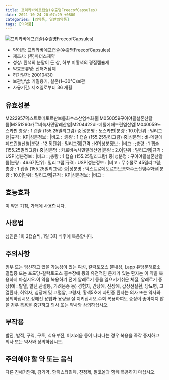 ```yaml
---
title: 프리카바에프캡슐(수출명FreecofCapsules)
date: 2021-10-24 20:07:29 +0800
categories: [의약품, 일반의약품]
tags: [의약품]
---
```

![프리카바에프캡슐(수출명FreecofCapsules)](https://nedrug.mfds.go.kr/pbp/cmn/itemImageDownload/147427748827800158)

- 약이름: 프리카바에프캡슐(수출명FreecofCapsules)
- 제조사: (주)마더스제약
- 성상: 흰색의 분말이 든 상, 하부 미황색의 경질캡슐제
- 약효분류명: 진해거담제
- 허가일자: 20010430
- 보관방법: 기밀용기, 실온(1~30℃)보관
- 사용기간: 제조일로부터 36 개월
## 유효성분
M222957덱스트로메토르판브롬화수소산염수화물|M050059구아야콜설폰산칼륨|M251260카르비녹사민말레산염|M204422dl-메틸에페드린염산염|M040059노스카핀
총량 : 1 캡슐 (155.25밀리그람) 중|성분명 : 노스카핀|분량 : 10.0|단위 : 밀리그램|규격 : KP|성분정보 : |비고 : ;총량 : 1 캡슐 (155.25밀리그람) 중|성분명 : dl-메틸에페드린염산염|분량 : 12.5|단위 : 밀리그램|규격 : KP|성분정보 : |비고 : ;총량 : 1 캡슐 (155.25밀리그람) 중|성분명 : 카르비녹사민말레산염|분량 : 2.0|단위 : 밀리그램|규격 : USP|성분정보 : |비고 : ;총량 : 1 캡슐 (155.25밀리그람) 중|성분명 : 구아야콜설폰산칼륨|분량 : 46.67|단위 : 밀리그램|규격 : USP|성분정보 : |비고 : 무수물로 45밀리그람;총량 : 1 캡슐 (155.25밀리그람) 중|성분명 : 덱스트로메토르판브롬화수소산염수화물|분량 : 10.0|단위 : 밀리그램|규격 : KP|성분정보 : |비고 :
## 효능효과
이 약은 기침, 가래에 사용합니다.
## 사용법
성인은 1회 2캡슐씩, 1일 3회 식후에 복용합니다.
## 주의사항
임부 또는 임신하고 있을 가능성이 있는 여성, 갈락토오스 불내성, Lapp 유당분해효소 결핍증 또는 포도당-갈락토오스 흡수장애 등의 유전적인 문제가 있는 환자는 이 약을 복용하지 마십시오.이 약을 복용하기 전에 알레르기 등을 일으키기쉬운 체질, 알레르기 증상(예 : 발열, 발진,관절통, 가려움증 등) 경험자, 간장애, 신장애, 갑상선질환, 당뇨병, 고열환자, 허약자, 심장애 및 고혈압, 고령자, 황색5호에 과민증 환자는 의사 또는 약사와 상의하십시오.정해진 용법과 용량을 잘 지키십시오.수회 복용하여도 증상이 좋아지지 않을 경우 복용을 중단하고 의사 또는 약사와 상의하십시오.
## 부작용
발진, 발적, 구역, 구토, 식욕부진, 어지러움 등이 나타나는 경우 복용을 즉각 중지하고 의사 또는 약사와 상의하십시오.
## 주의해야 할 약 또는 음식
다른 진해거담제, 감기약, 항히스타민제, 진정제, 알코올과 함께 복용하지 마십시오.
